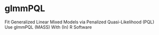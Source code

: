 # glmmPQL
Fit Generalized Linear Mixed Models via Penalized Quasi-Likelihood (PQL) Use glmmPQL (MASS) With (In) R Software
